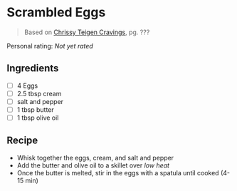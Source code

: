 # Scrambled Eggs

> Based on [Chrissy Teigen Cravings], pg. ???

  [Chrissy Teigen Cravings]: https://www.penguinrandomhouse.com/books/252973/cravings-by-chrissy-teigen-with-adeena-sussman/

<!-- {cts} rating=0; (User can specify rating on scale of 1-5) -->

Personal rating: *Not yet rated*

<!-- {cte} -->

<!-- {cts} name_image=none; (User can specify image name) -->

<!-- TODO: Capture image -->

<!-- {cte} -->

## Ingredients

* [ ] 4 Eggs
* [ ] 2.5 tbsp cream
* [ ] salt and pepper
* [ ] 1 tbsp butter
* [ ] 1 tbsp olive oil

## Recipe

* Whisk together the eggs, cream, and salt and pepper
* Add the butter and olive oil to a skillet over *low heat*
* Once the butter is melted, stir in the eggs with a spatula until cooked (4-15 min)
